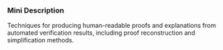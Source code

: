 ### Mini Description

Techniques for producing human-readable proofs and explanations from automated verification results, including proof reconstruction and simplification methods.
